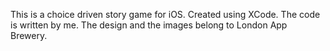 This is a choice driven story game for iOS.
Created using XCode.
The code is written by me.
The design and the images belong to London App Brewery.
